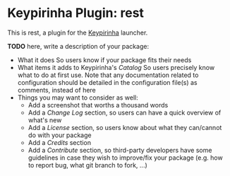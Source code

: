 # Keypirinha Plugin: rest

This is rest, a plugin for the
[Keypirinha](http://keypirinha.com) launcher.

**TODO** here, write a description of your package:
* What it does
  So users know if your package fits their needs
* What items it adds to Keypirinha's *Catalog*
  So users precisely know what to do at first use.
  Note that any documentation related to configuration should be detailed in the
  configuration file(s) as comments, instead of here
* Things you may want to consider as well:
  - Add a screenshot that worths a thousand words
  - Add a *Change Log* section, so users can have a quick overview of what's new
  - Add a *License* section, so users know about what they can/cannot do with
    your package
  - Add a *Credits* section
  - Add a *Contribute* section, so third-party developers have some guidelines
    in case they wish to improve/fix your package (e.g. how to report bug, what
    git branch to fork, ...)
